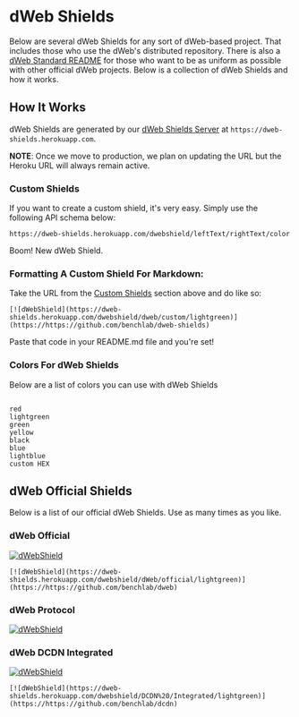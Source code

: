 # dWeb Shields
Below are several dWeb Shields for any sort of dWeb-based project. That includes those who use the dWeb's distributed repository. There is also a [dWeb Standard README](https://github.com/benchlab/dweb-standard-readme) for those who want to be as uniform as possible with other official dWeb projects. Below is a collection of dWeb Shields and how it works.

## How It Works
dWeb Shields are generated by our [dWeb Shields Server](https://github.com/benchlab/dweb-shields-server) at `https://dweb-shields.herokuapp.com`. 

**NOTE**: Once we move to production, we plan on updating the URL but the Heroku URL will always remain active. 

### Custom Shields
If you want to create a custom shield, it's very easy. Simply use the following API schema below:

```
https://dweb-shields.herokuapp.com/dwebshield/leftText/rightText/color
```

Boom! New dWeb Shield. 

### Formatting A Custom Shield For Markdown:
Take the URL from the [Custom Shields](#custom-shields) section above and do like so:

```
[![dWebShield](https://dweb-shields.herokuapp.com/dwebshield/dweb/custom/lightgreen)](https://https://github.com/benchlab/dweb-shields)
```

Paste that code in your README.md file and you're set! 

### Colors For dWeb Shields
Below are a list of colors you can use with dWeb Shields

```

red
lightgreen
green
yellow
black
blue
lightblue
custom HEX
```

## dWeb Official Shields
Below is a list of our official dWeb Shields. Use as many times as you like. 

### dWeb Official
[![dWebShield](https://dweb-shields.herokuapp.com/dwebshield/dWeb/official/lightgreen)](https://https://github.com/benchlab/dweb)

```
[![dWebShield](https://dweb-shields.herokuapp.com/dwebshield/dWeb/official/lightgreen)](https://https://github.com/benchlab/dweb)
```

### dWeb Protocol
[![dWebShield](https://dweb-shields.herokuapp.com/dwebshield/dWeb/official/lightgreen)](https://https://github.com/benchlab/dweb)

### dWeb DCDN Integrated
[![dWebShield](https://dweb-shields.herokuapp.com/dwebshield/DCDN%20/Integrated/lightgreen)](https://https://github.com/benchlab/dcdn)

```
[![dWebShield](https://dweb-shields.herokuapp.com/dwebshield/DCDN%20/Integrated/lightgreen)](https://https://github.com/benchlab/dcdn)
```
